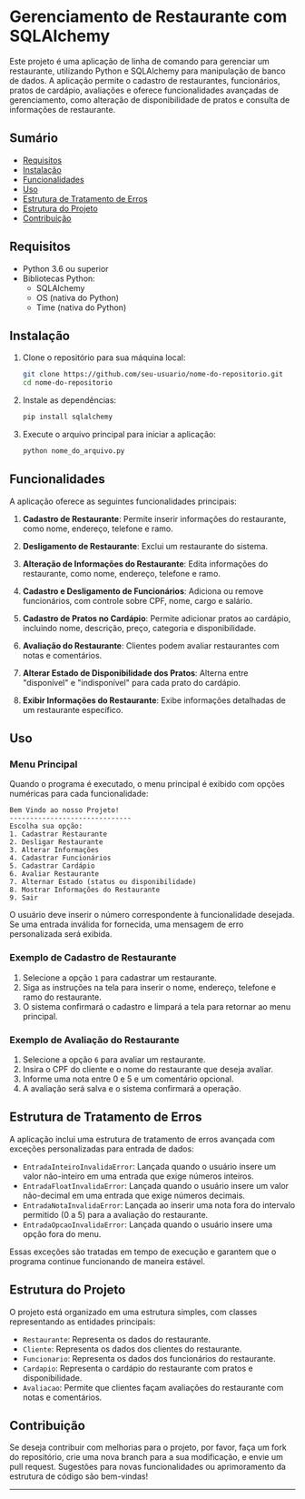# Gerenciamento de Restaurante com SQLAlchemy

Este projeto é uma aplicação de linha de comando para gerenciar um restaurante, utilizando Python e SQLAlchemy para manipulação de banco de dados. A aplicação permite o cadastro de restaurantes, funcionários, pratos de cardápio, avaliações e oferece funcionalidades avançadas de gerenciamento, como alteração de disponibilidade de pratos e consulta de informações de restaurante.

## Sumário
- [Requisitos](#requisitos)
- [Instalação](#instalação)
- [Funcionalidades](#funcionalidades)
- [Uso](#uso)
- [Estrutura de Tratamento de Erros](#estrutura-de-tratamento-de-erros)
- [Estrutura do Projeto](#estrutura-do-projeto)
- [Contribuição](#contribuição)

## Requisitos

- Python 3.6 ou superior
- Bibliotecas Python:
  - SQLAlchemy
  - OS (nativa do Python)
  - Time (nativa do Python)

## Instalação

1. Clone o repositório para sua máquina local:
   ```bash
   git clone https://github.com/seu-usuario/nome-do-repositorio.git
   cd nome-do-repositorio
   ```

2. Instale as dependências:
   ```bash
   pip install sqlalchemy
   ```

3. Execute o arquivo principal para iniciar a aplicação:
   ```bash
   python nome_do_arquivo.py
   ```

## Funcionalidades

A aplicação oferece as seguintes funcionalidades principais:

1. **Cadastro de Restaurante**: Permite inserir informações do restaurante, como nome, endereço, telefone e ramo.

2. **Desligamento de Restaurante**: Exclui um restaurante do sistema.

3. **Alteração de Informações do Restaurante**: Edita informações do restaurante, como nome, endereço, telefone e ramo.

4. **Cadastro e Desligamento de Funcionários**: Adiciona ou remove funcionários, com controle sobre CPF, nome, cargo e salário.

5. **Cadastro de Pratos no Cardápio**: Permite adicionar pratos ao cardápio, incluindo nome, descrição, preço, categoria e disponibilidade.

6. **Avaliação do Restaurante**: Clientes podem avaliar restaurantes com notas e comentários.

7. **Alterar Estado de Disponibilidade dos Pratos**: Alterna entre "disponível" e "indisponível" para cada prato do cardápio.

8. **Exibir Informações do Restaurante**: Exibe informações detalhadas de um restaurante específico.

## Uso

### Menu Principal
Quando o programa é executado, o menu principal é exibido com opções numéricas para cada funcionalidade:

```
Bem Vindo ao nosso Projeto!
------------------------------
Escolha sua opção:
1. Cadastrar Restaurante
2. Desligar Restaurante
3. Alterar Informações
4. Cadastrar Funcionários
5. Cadastrar Cardápio
6. Avaliar Restaurante
7. Alternar Estado (status ou disponibilidade)
8. Mostrar Informações do Restaurante
9. Sair
```

O usuário deve inserir o número correspondente à funcionalidade desejada. Se uma entrada inválida for fornecida, uma mensagem de erro personalizada será exibida.

### Exemplo de Cadastro de Restaurante
1. Selecione a opção `1` para cadastrar um restaurante.
2. Siga as instruções na tela para inserir o nome, endereço, telefone e ramo do restaurante.
3. O sistema confirmará o cadastro e limpará a tela para retornar ao menu principal.

### Exemplo de Avaliação do Restaurante
1. Selecione a opção `6` para avaliar um restaurante.
2. Insira o CPF do cliente e o nome do restaurante que deseja avaliar.
3. Informe uma nota entre 0 e 5 e um comentário opcional.
4. A avaliação será salva e o sistema confirmará a operação.

## Estrutura de Tratamento de Erros

A aplicação inclui uma estrutura de tratamento de erros avançada com exceções personalizadas para entrada de dados:

- `EntradaInteiroInvalidaError`: Lançada quando o usuário insere um valor não-inteiro em uma entrada que exige números inteiros.
- `EntradaFloatInvalidaError`: Lançada quando o usuário insere um valor não-decimal em uma entrada que exige números decimais.
- `EntradaNotaInvalidaError`: Lançada ao inserir uma nota fora do intervalo permitido (0 a 5) para a avaliação do restaurante.
- `EntradaOpcaoInvalidaError`: Lançada quando o usuário insere uma opção fora do menu.

Essas exceções são tratadas em tempo de execução e garantem que o programa continue funcionando de maneira estável.

## Estrutura do Projeto

O projeto está organizado em uma estrutura simples, com classes representando as entidades principais:

- `Restaurante`: Representa os dados do restaurante.
- `Cliente`: Representa os dados dos clientes do restaurante.
- `Funcionario`: Representa os dados dos funcionários do restaurante.
- `Cardapio`: Representa o cardápio do restaurante com pratos e disponibilidade.
- `Avaliacao`: Permite que clientes façam avaliações do restaurante com notas e comentários.

## Contribuição

Se deseja contribuir com melhorias para o projeto, por favor, faça um fork do repositório, crie uma nova branch para a sua modificação, e envie um pull request. Sugestões para novas funcionalidades ou aprimoramento da estrutura de código são bem-vindas!

---
